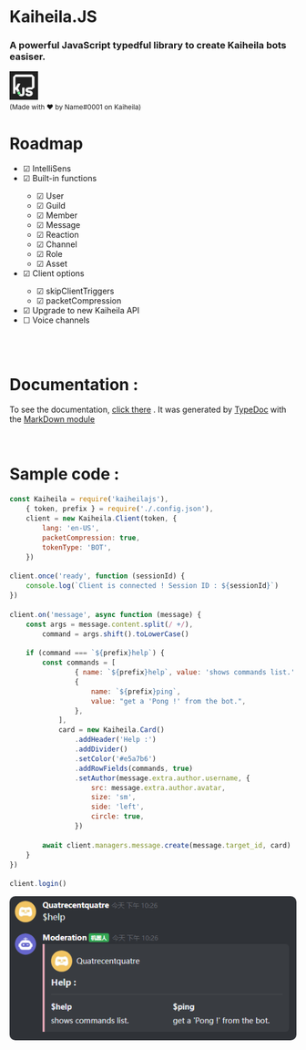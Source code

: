# Kaiheila.JS
### A powerful JavaScript typedful library to create Kaiheila bots easiser.
<img src="assets/logo.png" width="50px" height="50px">
<br>
<small>(Made with ❤️ by Name#0001 on Kaiheila)</small>

<br>

# Roadmap
<ul>
    <li>&#9745;&nbsp;IntelliSens</li>
    <li>&#9745;&nbsp;Built-in functions</li>
    <ul>
        <li>&#9745;&nbsp;User</li>
        <li>&#9745;&nbsp;Guild</li>
        <li>&#9745;&nbsp;Member</li>
        <li>&#9745;&nbsp;Message</li>
        <li>&#9745;&nbsp;Reaction</li>
        <li>&#9745;&nbsp;Channel</li>
        <li>&#9745;&nbsp;Role</li>
        <li>&#9745;&nbsp;Asset</li>
    </ul>
    <li>&#9745;&nbsp;Client options</li>
    <ul>
        <li>&#9745;&nbsp;skipClientTriggers</li>
        <li>&#9745;&nbsp;packetCompression</li>
    </ul>
    <li>&#9745;&nbsp;Upgrade to new Kaiheila API</li>
    <li>&#9744;&nbsp;Voice channels</li>
</ul>
<br>
<br>

# Documentation :
To see the documentation, [click there](./docs/modules.md) . It was generated by [TypeDoc](https://typedoc.org/) with the [MarkDown module](https://www.npmjs.com/package/typedoc-plugin-markdown)

<br>

# Sample code :
```js
const Kaiheila = require('kaiheilajs'),
    { token, prefix } = require('./.config.json'),
    client = new Kaiheila.Client(token, {
        lang: 'en-US',
        packetCompression: true,
        tokenType: 'BOT',
    })

client.once('ready', function (sessionId) {
    console.log(`Client is connected ! Session ID : ${sessionId}`)
})

client.on('message', async function (message) {
    const args = message.content.split(/ +/),
        command = args.shift().toLowerCase()

    if (command === `${prefix}help`) {
        const commands = [
                { name: `${prefix}help`, value: 'shows commands list.' },
                {
                    name: `${prefix}ping`,
                    value: "get a 'Pong !' from the bot.",
                },
            ],
            card = new Kaiheila.Card()
                .addHeader('Help :')
                .addDivider()
                .setColor('#e5a7b6')
                .addRowFields(commands, true)
                .setAuthor(message.extra.author.username, {
                    src: message.extra.author.avatar,
                    size: 'sm',
                    side: 'left',
                    circle: true,
                })

        await client.managers.message.create(message.target_id, card)
    }
})

client.login()
```

<img src="assets/default.png" style="border-radius: 10px">